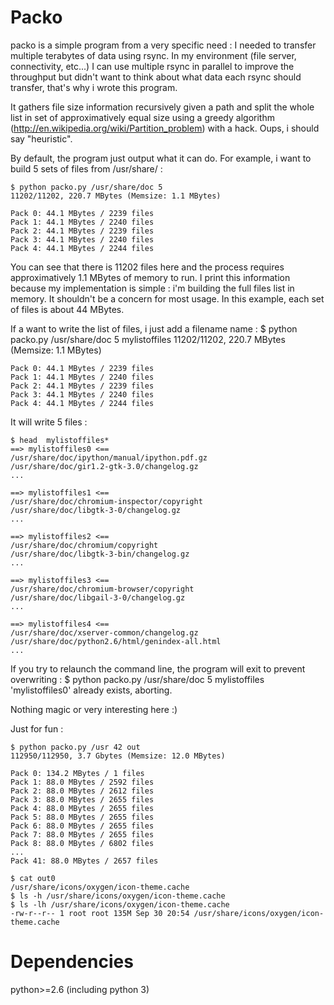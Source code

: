 Packo
=====

packo is a simple program from a very specific need : I needed to transfer multiple terabytes of data using rsync. In my environment (file server, connectivity, etc...) I can use multiple rsync in parallel to improve the throughput but didn't want to think about what data each rsync should transfer, that's why i wrote this program.

It gathers file size information recursively given a path and split the whole list in set of approximatively equal size using a greedy algorithm (http://en.wikipedia.org/wiki/Partition_problem) with a hack. Oups, i should say "heuristic".

By default, the program just output what it can do. For example, i want to build 5 sets of files from /usr/share/ :

	$ python packo.py /usr/share/doc 5
	11202/11202, 220.7 MBytes (Memsize: 1.1 MBytes)
	
	Pack 0: 44.1 MBytes / 2239 files
	Pack 1: 44.1 MBytes / 2240 files
	Pack 2: 44.1 MBytes / 2239 files
	Pack 3: 44.1 MBytes / 2240 files
	Pack 4: 44.1 MBytes / 2244 files

You can see that there is 11202 files here and the process requires approximatively 1.1 MBytes of memory to run. I print this information because my implementation is simple : i'm building the full files list in memory. It shouldn't be a concern for most usage. In this example, each set of files is about 44 MBytes.

If a want to write the list of files, i just add a filename name :
	$ python packo.py /usr/share/doc 5 mylistoffiles
	11202/11202, 220.7 MBytes (Memsize: 1.1 MBytes)
	
	Pack 0: 44.1 MBytes / 2239 files
	Pack 1: 44.1 MBytes / 2240 files
	Pack 2: 44.1 MBytes / 2239 files
	Pack 3: 44.1 MBytes / 2240 files
	Pack 4: 44.1 MBytes / 2244 files

It will write 5 files :

	$ head  mylistoffiles*
	==> mylistoffiles0 <==
	/usr/share/doc/ipython/manual/ipython.pdf.gz
	/usr/share/doc/gir1.2-gtk-3.0/changelog.gz
	...
	
	==> mylistoffiles1 <==
	/usr/share/doc/chromium-inspector/copyright
	/usr/share/doc/libgtk-3-0/changelog.gz
	...
	
	==> mylistoffiles2 <==
	/usr/share/doc/chromium/copyright
	/usr/share/doc/libgtk-3-bin/changelog.gz
	...
	
	==> mylistoffiles3 <==
	/usr/share/doc/chromium-browser/copyright
	/usr/share/doc/libgail-3-0/changelog.gz
	...
	
	==> mylistoffiles4 <==
	/usr/share/doc/xserver-common/changelog.gz
	/usr/share/doc/python2.6/html/genindex-all.html
	...

If you try to relaunch the command line, the program will exit to prevent overwriting :
	$ python packo.py /usr/share/doc 5 mylistoffiles
	'mylistoffiles0' already exists, aborting.

Nothing magic or very interesting here :)

Just for fun :

	$ python packo.py /usr 42 out
	112950/112950, 3.7 Gbytes (Memsize: 12.0 MBytes)
	
	Pack 0: 134.2 MBytes / 1 files
	Pack 1: 88.0 MBytes / 2592 files
	Pack 2: 88.0 MBytes / 2612 files
	Pack 3: 88.0 MBytes / 2655 files
	Pack 4: 88.0 MBytes / 2655 files
	Pack 5: 88.0 MBytes / 2655 files
	Pack 6: 88.0 MBytes / 2655 files
	Pack 7: 88.0 MBytes / 2655 files
	Pack 8: 88.0 MBytes / 6802 files
	...
	Pack 41: 88.0 MBytes / 2657 files
	
	$ cat out0
	/usr/share/icons/oxygen/icon-theme.cache
	$ ls -h /usr/share/icons/oxygen/icon-theme.cache
	$ ls -lh /usr/share/icons/oxygen/icon-theme.cache
	-rw-r--r-- 1 root root 135M Sep 30 20:54 /usr/share/icons/oxygen/icon-theme.cache


Dependencies
============

python>=2.6 (including python 3)

